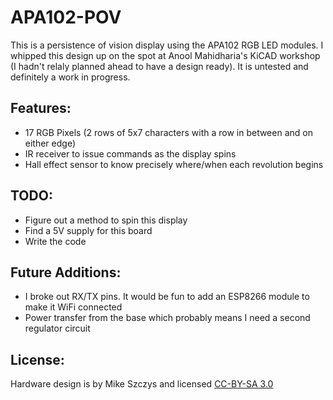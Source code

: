 APA102-POV
==========

This is a persistence of vision display using the APA102 RGB LED modules. I whipped this design up on the spot at Anool Mahidharia's KiCAD workshop (I hadn't relaly planned ahead to have a design ready). It is untested and definitely a work in progress.

Features:
---------

* 17 RGB Pixels (2 rows of 5x7 characters with a row in between and on either edge)
* IR receiver to issue commands as the display spins
* Hall effect sensor to know precisely where/when each revolution begins

TODO:
-----

* Figure out a method to spin this display
* Find a 5V supply for this board
* Write the code

Future Additions:
-----------------

* I broke out RX/TX pins. It would be fun to add an ESP8266 module to make it WiFi connected
* Power transfer from the base which probably means I need a second regulator circuit

License:
--------

Hardware design is by Mike Szczys and licensed [CC-BY-SA 3.0](https://creativecommons.org/licenses/by-sa/3.0/us/) 
